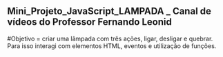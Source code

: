 ## Mini_Projeto_JavaScript_LAMPADA _ Canal de vídeos do Professor Fernando Leonid 

#Objetivo = criar uma lâmpada com três ações, ligar, desligar e quebrar. Para isso interagi com elementos HTML, eventos e utilização de funções.
